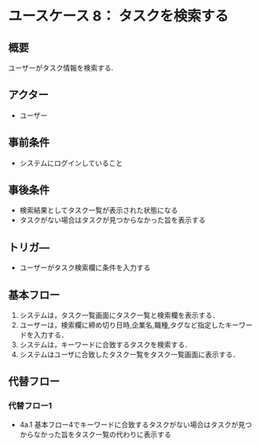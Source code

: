 # ユースケース 8： タスクを検索する

## 概要
ユーザーがタスク情報を検索する.

## アクター
- ユーザー

## 事前条件
- システムにログインしていること

## 事後条件
- 検索結果としてタスク一覧が表示された状態になる
- タスクがない場合はタスクが見つからなかった旨を表示する

## トリガ―
- ユーザーがタスク検索欄に条件を入力する

## 基本フロー
1. システムは，タスク一覧画面にタスク一覧と検索欄を表示する．
2. ユーザーは，検索欄に締め切り日時,企業名,職種,タグなど指定したキーワードを入力する．
3. システムは，キーワードに合致するタスクを検索する．
4. システムはユーザに合致したタスク一覧をタスク一覧画面に表示する．

## 代替フロー
### 代替フロー1
- 4a.1  基本フロー4でキーワードに合致するタスクがない場合はタスクが見つからなかった旨をタスク一覧の代わりに表示する